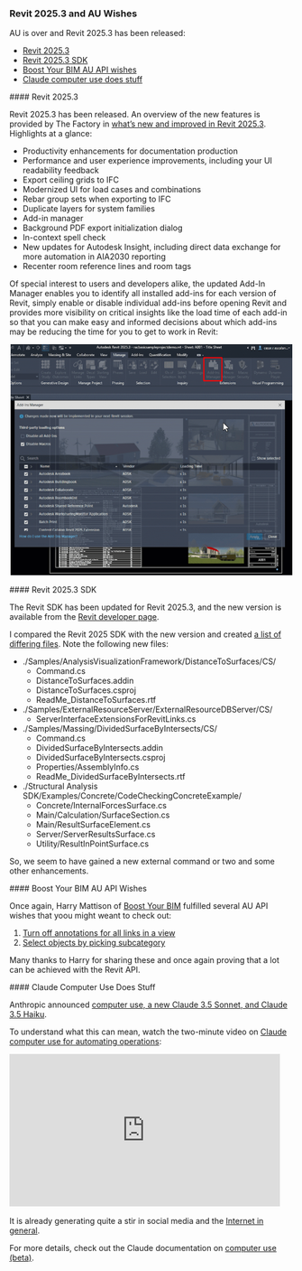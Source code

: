 <head>
<meta http-equiv="Content-Type" content="text/html; charset=utf-8">
<link rel="stylesheet" type="text/css" href="bc.css">
<!-- https://highlightjs.org/#usage
<link rel="stylesheet" href="https://cdnjs.cloudflare.com/ajax/libs/highlight.js/11.9.0/styles/default.min.css">
<script src="https://cdnjs.cloudflare.com/ajax/libs/highlight.js/11.9.0/highlight.min.js"></script>
<script>hljs.highlightAll();</script>
-->

<!-- https://prismjs.com -->
<link href="https://cdn.jsdelivr.net/npm/prismjs@1.29.0/themes/prism.min.css" rel="stylesheet" />
<script src="https://cdn.jsdelivr.net/npm/prismjs@1.29.0/components/prism-core.min.js"></script>
<script src="https://cdn.jsdelivr.net/npm/prismjs@1.29.0/plugins/autoloader/prism-autoloader.min.js"></script>
<style> code[class*=language-], pre[class*=language-] { font-size : 90%; } </style>

</head>

<!---

- Revit 2025.3
  updated App Manager
  REVIT_2025_3_SDK.msi
  updated SDK page
  https://aps.autodesk.com/developer/overview/revit
  check if the product is out before blogging about it
  https://www.autodesk.com/blogs/aec/2024/10/15/autodesk-revit-2025-3/
  What’s New and Improved in Revit 2025.3

- #AU2024 #Revit API Wish 1 &ndash; turn off annotations for all links in a view
  https://boostyourbim.wordpress.com/2024/10/16/au2024-revit-api-wish-1/

- #AU2024 Wish 2 &ndash; select objects by picking subcategory
  https://boostyourbim.wordpress.com/2024/10/16/au2024-wish-2/

- https://autodesk.slack.com/archives/C016D5HE66T/p1729611101222799
  [Introducing computer use, a new Claude 3.5 Sonnet, and Claude 3.5 Haiku](https://www.anthropic.com/news/3-5-models-and-computer-use)
  two-minute video
  on [Claude | Computer use for automating operations](https://youtu.be/ODaHJzOyVCQ)
  BUILD WITH CLAUDE documentation
  on [computer use (beta)](https://docs.anthropic.com/en/docs/build-with-claude/computer-use)


twitter:

 the @AutodeskRevit #RevitAPI #BIM @DynamoBIM https://thebuildingcoder.typepad.com/blog/2024/10/determine-rvt-version-and-add-data-from-exe.html


&ndash; ...

linkedin:

#BIM #DynamoBIM #AutodeskAPS #Revit #API #IFC #SDK #Autodesk #AEC #adsk

the [Revit API discussion forum](http://forums.autodesk.com/t5/revit-api-forum/bd-p/160) thread

<center>
<img src="img/" alt="" title="" width="600"/>
<p style="font-size: 80%; font-style:italic"></p>
<a href="img/.gif"><p style="font-size: 80%; font-style:italic">Click for animation</p></a>
</center>

-->

### Revit 2025.3 and AU Wishes

AU is over and Revit 2025.3 has been released:

- [Revit 2025.3](#2)
- [Revit 2025.3 SDK](#3)
- [Boost Your BIM AU API wishes](#4)
- [Claude computer use does stuff](#5)

####<a name="2"></a> Revit 2025.3

Revit 2025.3 has been released.
An overview of the new features is provided by The Factory
in [what’s new and improved in Revit 2025.3](https://www.autodesk.com/blogs/aec/2024/10/15/autodesk-revit-2025-3/).
Highlights at a glance:

- Productivity enhancements for documentation production
- Performance and user experience improvements, including your UI readability feedback
- Export ceiling grids to IFC
- Modernized UI for load cases and combinations
- Rebar group sets when exporting to IFC
- Duplicate layers for system families
- Add-in manager
- Background PDF export initialization dialog
- In-context spell check
- New updates for Autodesk Insight, including direct data exchange for more automation in AIA2030 reporting
- Recenter room reference lines and room tags

Of special interest to users and developers alike, the updated Add-In Manager enables you to identify all installed add-ins for each version of Revit, simply enable or disable individual add-ins before opening Revit and provides more visibility on critical insights like the load time of each add-in so that you can make easy and informed decisions about which add-ins may be reducing the time for you to get to work in Revit:

<center>
<img src="img/2025_3_addin_manager.png" alt="Add-in manager" title="Add-in manager" width="500"/>
</center>

####<a name="3"></a> Revit 2025.3 SDK

<!-- REVIT_2025_3_SDK.msi -->

The Revit SDK has been updated for Revit 2025.3, and the new version is available from
the [Revit developer page](https://aps.autodesk.com/developer/overview/revit).

I compared the Revit 2025 SDK with the new version and created [a list of differing files](doc/2025_3_file_diff.txt).
Note the following new files:

- ./Samples/AnalysisVisualizationFramework/DistanceToSurfaces/CS/
    - Command.cs
    - DistanceToSurfaces.addin
    - DistanceToSurfaces.csproj
    - ReadMe_DistanceToSurfaces.rtf
- ./Samples/ExternalResourceServer/ExternalResourceDBServer/CS/
    - ServerInterfaceExtensionsForRevitLinks.cs
- ./Samples/Massing/DividedSurfaceByIntersects/CS/
    - Command.cs
    - DividedSurfaceByIntersects.addin
    - DividedSurfaceByIntersects.csproj
    - Properties/AssemblyInfo.cs
    - ReadMe_DividedSurfaceByIntersects.rtf
- ./Structural Analysis SDK/Examples/Concrete/CodeCheckingConcreteExample/
    - Concrete/InternalForcesSurface.cs
    - Main/Calculation/SurfaceSection.cs
    - Main/ResultSurfaceElement.cs
    - Server/ServerResultsSurface.cs
    - Utility/ResultInPointSurface.cs

So, we seem to have gained a new external command or two and some other enhancements.

####<a name="4"></a> Boost Your BIM AU API Wishes

Once again, Harry Mattison of [Boost Your BIM](https://x.com/BoostYourBIM) fulfilled several AU API wishes that yoou might weant to check out:

1. [Turn off annotations for all links in a view](https://boostyourbim.wordpress.com/2024/10/16/au2024-revit-api-wish-1/)
2. [Select objects by picking subcategory](https://boostyourbim.wordpress.com/2024/10/16/au2024-wish-2/)

Many thanks to Harry for sharing these and once again proving that a lot can be achieved with the Revit API.

####<a name="5"></a> Claude Computer Use Does Stuff

Anthropic announced
[computer use, a new Claude 3.5 Sonnet, and Claude 3.5 Haiku](https://www.anthropic.com/news/3-5-models-and-computer-use).

To understand what this can mean, watch the two-minute video
on [Claude computer use for automating operations](https://youtu.be/ODaHJzOyVCQ):

<iframe width="480" height="270" src="https://www.youtube.com/embed/ODaHJzOyVCQ?si=xCV1TQmyech5AxRp" title="Claude computer use for automating operations" frameborder="0" allow="accelerometer; autoplay; clipboard-write; encrypted-media; gyroscope; picture-in-picture; web-share" referrerpolicy="strict-origin-when-cross-origin" allowfullscreen></iframe>

It is already generating quite a stir in social media and
the [Internet in general](https://duckduckgo.com/?q=claude+computer+use).

For more details, check out the Claude documentation
on [computer use (beta)](https://docs.anthropic.com/en/docs/build-with-claude/computer-use).

